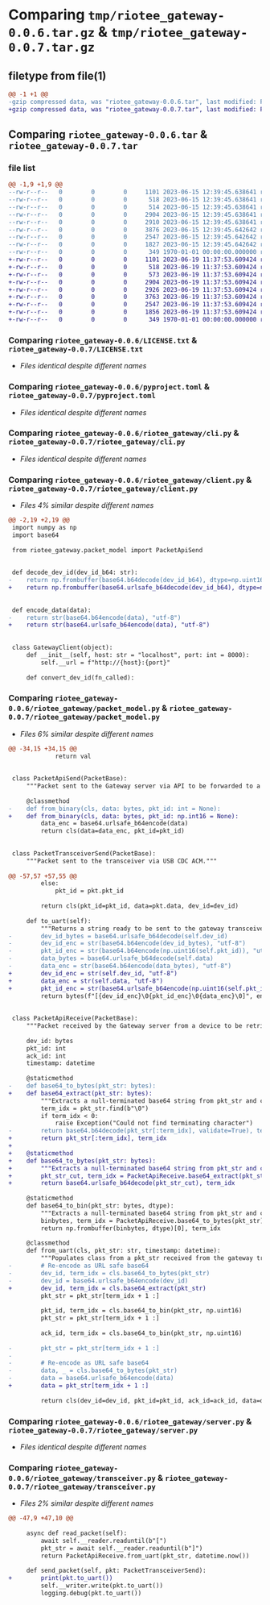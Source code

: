 # Comparing `tmp/riotee_gateway-0.0.6.tar.gz` & `tmp/riotee_gateway-0.0.7.tar.gz`

## filetype from file(1)

```diff
@@ -1 +1 @@
-gzip compressed data, was "riotee_gateway-0.0.6.tar", last modified: Fri Jan  1 00:00:00 2016, max compression
+gzip compressed data, was "riotee_gateway-0.0.7.tar", last modified: Fri Jan  1 00:00:00 2016, max compression
```

## Comparing `riotee_gateway-0.0.6.tar` & `riotee_gateway-0.0.7.tar`

### file list

```diff
@@ -1,9 +1,9 @@
--rw-r--r--   0        0        0     1101 2023-06-15 12:39:45.638641 riotee_gateway-0.0.6/LICENSE.txt
--rw-r--r--   0        0        0      518 2023-06-15 12:39:45.638641 riotee_gateway-0.0.6/pyproject.toml
--rw-r--r--   0        0        0      514 2023-06-15 12:39:45.638641 riotee_gateway-0.0.6/riotee_gateway/__init__.py
--rw-r--r--   0        0        0     2904 2023-06-15 12:39:45.638641 riotee_gateway-0.0.6/riotee_gateway/cli.py
--rw-r--r--   0        0        0     2910 2023-06-15 12:39:45.638641 riotee_gateway-0.0.6/riotee_gateway/client.py
--rw-r--r--   0        0        0     3876 2023-06-15 12:39:45.642642 riotee_gateway-0.0.6/riotee_gateway/packet_model.py
--rw-r--r--   0        0        0     2547 2023-06-15 12:39:45.642642 riotee_gateway-0.0.6/riotee_gateway/server.py
--rw-r--r--   0        0        0     1827 2023-06-15 12:39:45.642642 riotee_gateway-0.0.6/riotee_gateway/transceiver.py
--rw-r--r--   0        0        0      349 1970-01-01 00:00:00.000000 riotee_gateway-0.0.6/PKG-INFO
+-rw-r--r--   0        0        0     1101 2023-06-19 11:37:53.609424 riotee_gateway-0.0.7/LICENSE.txt
+-rw-r--r--   0        0        0      518 2023-06-19 11:37:53.609424 riotee_gateway-0.0.7/pyproject.toml
+-rw-r--r--   0        0        0      573 2023-06-19 11:37:53.609424 riotee_gateway-0.0.7/riotee_gateway/__init__.py
+-rw-r--r--   0        0        0     2904 2023-06-19 11:37:53.609424 riotee_gateway-0.0.7/riotee_gateway/cli.py
+-rw-r--r--   0        0        0     2926 2023-06-19 11:37:53.609424 riotee_gateway-0.0.7/riotee_gateway/client.py
+-rw-r--r--   0        0        0     3763 2023-06-19 11:37:53.609424 riotee_gateway-0.0.7/riotee_gateway/packet_model.py
+-rw-r--r--   0        0        0     2547 2023-06-19 11:37:53.609424 riotee_gateway-0.0.7/riotee_gateway/server.py
+-rw-r--r--   0        0        0     1856 2023-06-19 11:37:53.609424 riotee_gateway-0.0.7/riotee_gateway/transceiver.py
+-rw-r--r--   0        0        0      349 1970-01-01 00:00:00.000000 riotee_gateway-0.0.7/PKG-INFO
```

### Comparing `riotee_gateway-0.0.6/LICENSE.txt` & `riotee_gateway-0.0.7/LICENSE.txt`

 * *Files identical despite different names*

### Comparing `riotee_gateway-0.0.6/pyproject.toml` & `riotee_gateway-0.0.7/pyproject.toml`

 * *Files identical despite different names*

### Comparing `riotee_gateway-0.0.6/riotee_gateway/cli.py` & `riotee_gateway-0.0.7/riotee_gateway/cli.py`

 * *Files identical despite different names*

### Comparing `riotee_gateway-0.0.6/riotee_gateway/client.py` & `riotee_gateway-0.0.7/riotee_gateway/client.py`

 * *Files 4% similar despite different names*

```diff
@@ -2,19 +2,19 @@
 import numpy as np
 import base64
 
 from riotee_gateway.packet_model import PacketApiSend
 
 
 def decode_dev_id(dev_id_b64: str):
-    return np.frombuffer(base64.b64decode(dev_id_b64), dtype=np.uint16)[0]
+    return np.frombuffer(base64.urlsafe_b64decode(dev_id_b64), dtype=np.uint16)[0]
 
 
 def encode_data(data):
-    return str(base64.b64encode(data), "utf-8")
+    return str(base64.urlsafe_b64encode(data), "utf-8")
 
 
 class GatewayClient(object):
     def __init__(self, host: str = "localhost", port: int = 8000):
         self.__url = f"http://{host}:{port}"
 
     def convert_dev_id(fn_called):
```

### Comparing `riotee_gateway-0.0.6/riotee_gateway/packet_model.py` & `riotee_gateway-0.0.7/riotee_gateway/packet_model.py`

 * *Files 6% similar despite different names*

```diff
@@ -34,15 +34,15 @@
             return val
 
 
 class PacketApiSend(PacketBase):
     """Packet sent to the Gateway server via API to be forwarded to a device."""
 
     @classmethod
-    def from_binary(cls, data: bytes, pkt_id: int = None):
+    def from_binary(cls, data: bytes, pkt_id: np.int16 = None):
         data_enc = base64.urlsafe_b64encode(data)
         return cls(data=data_enc, pkt_id=pkt_id)
 
 
 class PacketTransceiverSend(PacketBase):
     """Packet sent to the transceiver via USB CDC ACM."""
 
@@ -57,57 +57,55 @@
         else:
             pkt_id = pkt.pkt_id
 
         return cls(pkt_id=pkt_id, data=pkt.data, dev_id=dev_id)
 
     def to_uart(self):
         """Returns a string ready to be sent to the gateway transceiver."""
-        dev_id_bytes = base64.urlsafe_b64decode(self.dev_id)
-        dev_id_enc = str(base64.b64encode(dev_id_bytes), "utf-8")
-        pkt_id_enc = str(base64.b64encode(np.uint16(self.pkt_id)), "utf-8")
-        data_bytes = base64.urlsafe_b64decode(self.data)
-        data_enc = str(base64.b64encode(data_bytes), "utf-8")
+        dev_id_enc = str(self.dev_id, "utf-8")
+        data_enc = str(self.data, "utf-8")
+        pkt_id_enc = str(base64.urlsafe_b64encode(np.uint16(self.pkt_id)), "utf-8")
         return bytes(f"[{dev_id_enc}\0{pkt_id_enc}\0{data_enc}\0]", encoding="utf-8")
 
 
 class PacketApiReceive(PacketBase):
     """Packet received by the Gateway server from a device to be retrieved via the API."""
 
     dev_id: bytes
     pkt_id: int
     ack_id: int
     timestamp: datetime
 
     @staticmethod
-    def base64_to_bytes(pkt_str: bytes):
+    def base64_extract(pkt_str: bytes):
         """Extracts a null-terminated base64 string from pkt_str and converts it to utf-8."""
         term_idx = pkt_str.find(b"\0")
         if term_idx < 0:
             raise Exception("Could not find terminating character")
-        return base64.b64decode(pkt_str[:term_idx], validate=True), term_idx
+        return pkt_str[:term_idx], term_idx
+
+    @staticmethod
+    def base64_to_bytes(pkt_str: bytes):
+        """Extracts a null-terminated base64 string from pkt_str and converts it to utf-8."""
+        pkt_str_cut, term_idx = PacketApiReceive.base64_extract(pkt_str)
+        return base64.urlsafe_b64decode(pkt_str_cut), term_idx
 
     @staticmethod
     def base64_to_bin(pkt_str: bytes, dtype):
         """Extracts a null-terminated base64 string from pkt_str and converts it to specified type."""
         binbytes, term_idx = PacketApiReceive.base64_to_bytes(pkt_str)
         return np.frombuffer(binbytes, dtype)[0], term_idx
 
     @classmethod
     def from_uart(cls, pkt_str: str, timestamp: datetime):
         """Populates class from a pkt_str received from the gateway transceiver."""
-        # Re-encode as URL safe base64
-        dev_id, term_idx = cls.base64_to_bytes(pkt_str)
-        dev_id = base64.urlsafe_b64encode(dev_id)
+        dev_id, term_idx = cls.base64_extract(pkt_str)
         pkt_str = pkt_str[term_idx + 1 :]
 
         pkt_id, term_idx = cls.base64_to_bin(pkt_str, np.uint16)
         pkt_str = pkt_str[term_idx + 1 :]
 
         ack_id, term_idx = cls.base64_to_bin(pkt_str, np.uint16)
 
-        pkt_str = pkt_str[term_idx + 1 :]
-
-        # Re-encode as URL safe base64
-        data, _ = cls.base64_to_bytes(pkt_str)
-        data = base64.urlsafe_b64encode(data)
+        data = pkt_str[term_idx + 1 :]
 
         return cls(dev_id=dev_id, pkt_id=pkt_id, ack_id=ack_id, data=data, timestamp=timestamp)
```

### Comparing `riotee_gateway-0.0.6/riotee_gateway/server.py` & `riotee_gateway-0.0.7/riotee_gateway/server.py`

 * *Files identical despite different names*

### Comparing `riotee_gateway-0.0.6/riotee_gateway/transceiver.py` & `riotee_gateway-0.0.7/riotee_gateway/transceiver.py`

 * *Files 2% similar despite different names*

```diff
@@ -47,9 +47,10 @@
 
     async def read_packet(self):
         await self.__reader.readuntil(b"[")
         pkt_str = await self.__reader.readuntil(b"]")
         return PacketApiReceive.from_uart(pkt_str, datetime.now())
 
     def send_packet(self, pkt: PacketTransceiverSend):
+        print(pkt.to_uart())
         self.__writer.write(pkt.to_uart())
         logging.debug(pkt.to_uart())
```

